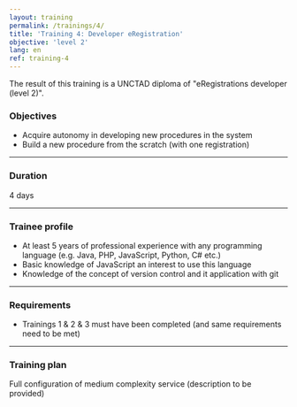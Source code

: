 ```yaml
---
layout: training
permalink: /trainings/4/
title: 'Training 4: Developer eRegistration'
objective: 'level 2'
lang: en
ref: training-4
---
```


The result of this training is a UNCTAD diploma of "eRegistrations developer (level 2)".

### Objectives

- Acquire autonomy in developing new procedures in the system
- Build a new procedure from the scratch (with one registration)

----------

### Duration

4 days

----------

### Trainee profile

- At least 5 years of professional experience with any programming language (e.g. Java, PHP, JavaScript, Python, C# etc.)
- Basic knowledge of JavaScript an interest to use this language
- Knowledge of the concept of version control and it application with git

----------

### Requirements

- Trainings 1 & 2 & 3 must have been completed (and same requirements need to be met)

----------

### Training plan

Full configuration of medium complexity service (description to be provided)

